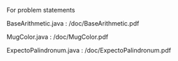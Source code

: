 For problem statements

BaseArithmetic.java :
/doc/BaseArithmetic.pdf

MugColor.java :
/doc/MugColor.pdf

ExpectoPalindronum.java :
/doc/ExpectoPalindronum.pdf